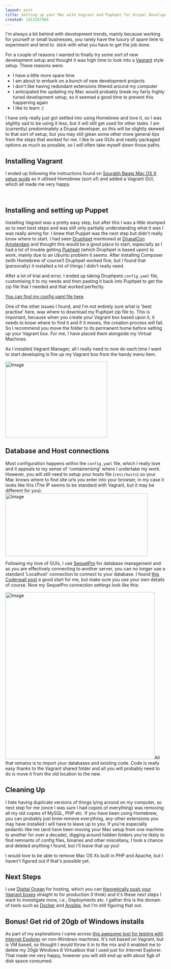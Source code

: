 ```yaml
---
layout: post
title: Setting up your Mac with Vagrant and Puphpet for Drupal Development
created: 1413297984
---
```



I&#39;m always a bit behind with development trends, mainly because working for yourself or small businesses, you rarely have the luxury of spare time to experiment and tend to<span class="Apple-converted-space">&nbsp; stick with what you have to get the job done.

For a couple of reasons I wanted to finally try some sort of new development setup and thought it was high time to look into a <a href="https://www.vagrantup.com/" target="_blank">Vagrant</a> style setup. These reasons were:<ul class="ul1"><li class="li3">I have a little more spare time</li><li class="li3">I am about to embark on a bunch of new development projects</li><li class="li3">I don&#39;t like having redundant extensions littered around my computer</li><li class="li3">I anticipated the updating my Mac would probably break my fairly highly tuned development setup, so it seemed a good time to prevent this happening again</li><li class="li3">I like to learn :)</li></ul>I have only really just got settled into using Homebrew and love it, so I was slightly sad to be using it less, but it will still get used for other tasks. I am (currently) predominately a Drupal developer, so this will be slightly skewed to that sort of setup, but you may still glean some other more general tips from the steps that worked for me. I like to use GUIs and neatly packaged options as much as possible, so I will often take myself down those paths.<h2>Installing Vagrant</h2>

I ended up following the instructions found on <a href="https://www.sourabhbajaj.com/mac-setup/Vagrant/README.html" target="_blank">Sourabh Bajajs Mac OS X setup guide</a> as it utilised Homebrew (sort of) and added a Vagrant GUI, which all made me very happy.

&nbsp;<h2>Installing and setting up Puppet</h2><p class="p1">Installing Vagrant was a pretty easy step, but after this I was a little stumped as to next best steps and was still only partially understanding what it was I was really aiming for. I knew that Puppet was the next step but didn&#39;t really know where to start. I had seen <a href="https://github.com/alehkot/druphpet" target="_blank">Druphpet</a> mentioned at <a href="https://www.sitepoint.com/drupalcon-amsterdam-2014-report/" target="_blank">DrupalCon Amsterdam</a> and thought this would be a good place to start, especially as I had a lot of trouble getting <a href="https://puphpet.com/" target="_blank">Puphpet</a> (which Druphpet is based upon) to work, mainly due to an Ubuntu problem it seems. After installing Composer (with Homebrew of course!) Druphpet worked fine, but I found that (personally) it installed a lot of things I didn&#39;t really need.<p class="p1">After a lot of trial and error, I ended up taking Druphpets <code>config.yaml</code> file, customising it to my needs and then pasting it back into Puphpet to get the zip file that I needed and that worked perfectly.<p class="p1"><a href="https://gist.github.com/ChrisChinchilla/5b8cf016e3cfdb5616d1" target="_blank">You can find my config.yaml file here</a>.<p class="p1">One of the other issues I found, and I&#39;m not entirely sure what is &#39;best practise&#39; here, was where to download my Puphpet zip file to. This is important, because when you create your Vagrant box based upon it, it needs to know where to find it and if it moves, the creation process will fail. So I recommend you move the folder to its permanent home before setting up your Vagrant box. For me, I have placed them alongside my Virtual Machines.<p class="p1">As I installed Vagrant Manager, all I really need to now do each time I want to start developing is fire up my Vagrant box from the handy menu item.<p class="p4"><img alt="Image" height="239" src="https://dl.dropboxusercontent.com/u/431865/Screenshot%202014-10-14%2016.04.55.png" width="320" /><h2>Database and Host connections</h2><p class="p1">Most configuration happens within the <code>config.yaml</code> file, which I really love and it appeals to my sense of &#39;containerising&#39; where I undertake my work. However, you will still need to setup your hosts file (<code>/etc/hosts</code>) so your Mac knows where to find site urls you enter into your browser, in my case it looks like this (The IP seems to be standard with Vagrant, but it may be different for you):<img alt="Image" height="197" src="https://dl.dropboxusercontent.com/u/431865/Screenshot%202014-10-14%2016.07.07.png" width="447" /><p class="p1">Following my love of GUIs, I use <a href="https://www.sequelpro.com/" target="_blank">SequelPro</a> for database management and as you are effectively connecting to another server, you can no longer use a standard &#39;Localhost&#39; connection to connect to your database. I found <a href="https://coderwall.com/p/yzwqvg" target="_blank">this Coderwall post</a> a good start for me, but make sure you use your own details of course. Now my SequelPro connection settings look like this:<p class="p4"><img alt="Image" height="524" src="https://dl.dropboxusercontent.com/u/431865/Screenshot%202014-10-14%2016.14.07.png" width="469" />All that remains is to import your databases and existing code. Code is really easy thanks to the Vagrant shared folder and all you will probably need to do is move it from the old location to the new.<h2>Cleaning Up</h2><p class="p1">I hate having duplicate versions of things lying around on my computer, so next step for me (once I was sure I had copies of everything) was removing all my old copies of MySQL, PHP etc. If you have been using Homebrew, you can probably just brew remove everything, any other extensions you may have installed I will have to leave up to you. If you&#39;re especially pedantic like me (and have been moving your Mac setup from one machine to another for over a decade), digging around hidden folders you&#39;re likely to find remnants of config files, binaries and other miscellany, I took a chance and deleted anything I found, but I&#39;ll leave that up you!<p class="p1">I would love to be able to remove Mac OS Xs built in PHP and Apache, but I haven&#39;t figured out if that&#39;s possible yet.<h2>Next Steps</h2><p class="p1">I use <a href="https://www.digitalocean.com" target="_blank">Digital Ocean</a> for hosting, which you can <a href="https://www.digitalocean.com/community/tutorials/how-to-use-digitalocean-as-your-provider-in-vagrant-on-an-ubuntu-12-10-vps" target="_blank">theoretically push your Vagrant boxes</a> straight to for production (I think) and it&#39;s these next steps I want to investigate more, i.e., Deployments etc. I gather this is the domain of tools such as <a href="https://www.docker.com/" target="_blank">Docker</a> and <a href="https://www.ansible.com/home" target="_blank">Ansible</a>, but I&#39;m still figuring that out.<h2>Bonus! Get rid of 20gb of Windows installs</h2><p class="p1">As part of my explorations I came across <a href="https://github.com/xdissent/ievms" target="_blank">this awesome tool for testing with Internet Explorer</a> on non-Windows machines. It&#39;s not based on Vagrant, but is VM based, so thought I would throw it in to the mix and it enabled me to delete my 20gb Windows 8 Virtualbox that I used just for Internet Explorer. That made me very happy, however you will still end up with about 5gb of disk space consumed.
